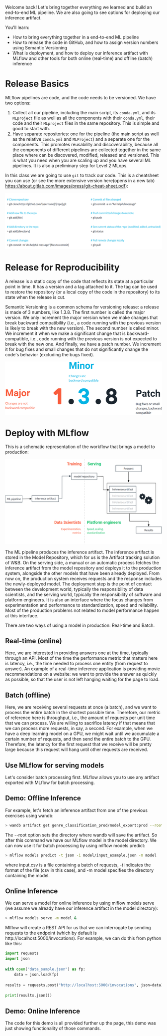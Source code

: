 Welcome back! Let's bring together everything we learned and build an end-to-end ML pipeline. We are also going to see options for deploying our inference artifact.

You'll learn:

* How to bring everything together in a end-to-end ML pipeline 
* How to release the code in GitHub, and how to assign version numbers using Semantic Versioning 
* What is deployment, and how to deploy our inference artifact with MLflow and other tools for both online (real-time) and offline (batch) inference

# Release Basics

MLflow pipelines are code, and the code needs to be versioned. We have two options:

1. Collect all our pipeline, including the main script, its `conda.yml`, and its `MLproject` file as well as all the components with their `conda.yml`, their code and their `MLproject` files in the same repository. This is simple and good to start with.
2. Have separate repositories: one for the pipeline (the main script as well as the relative `conda.yml` and `MLProject`) and a separate one for the components. This promotes reusability and discoverability, because all the components of different pipelines are collected together in the same place where can be discovered, modified, released and versioned. This is what you need when you are scaling up and you have several ML pipelines. It is also a preliminary step for Level 2 MLops.

In this class we are going to use `git` to track our code. This is a cheatsheet you can use (or see the more extensive version here(opens in a new tab) https://about.gitlab.com/images/press/git-cheat-sheet.pdf):

![img.png](img.png)


# Release for Reproducibility

A release is a static copy of the code that reflects its state at a particular point in time. It has a version and a tag attached to it. The tag can be used to restore the repository (or a local copy of the code in the repository) to its state when the release is cut.

Semantic Versioning is a common schema for versioning release: a release is made of 3 numbers, like 1.3.8. The first number is called the major version. We only increment the major version when we make changes that break backward compatibility (i.e., a code running with the previous version is likely to break with the new version). The second number is called minor. We increment it when we make a significant change that is backward-compatible, i.e., code running with the previous version is not expected to break with the new one. And finally, we have a patch number. We increment it for bug fixes and small changes that do not significantly change the code's behavior (excluding the bugs fixed).

![img_1.png](img_1.png)

# Deploy with MLflow

This is a schematic representation of the workflow that brings a model to production:

![img_2.png](img_2.png)

The ML pipeline produces the inference artifact. The inference artifact is stored in the Model Repository, which for us is the Artifact tracking solution of W&B. On the serving side, a manual or an automatic process fetches the inference artifact from the model repository and deploys it to the production system, alongside the other models that have been already deployed. From now on, the production system receives requests and the response includes the newly-deployed model. The deployment step is the point of contact between the development world, typically the responsibility of data scientists, and the serving world, typically the responsibility of software and platform engineers. It is also an interface where the focus changes from experimentation and performance to standardization, speed and reliability. Most of the production problems not related to model performance happen at this interface.

There are two ways of using a model in production: Real-time and Batch.

## Real-time (online)
Here, we are interested in providing answers one at the time, typically through an API. Most of the time the performance metric that matters here is latency, i.e., the time needed to process one entity (from request to answer). An example of a real-time inference application is providing movie recommendations on a website: we want to provide the answer as quickly as possible, so that the user is not left hanging waiting for the page to load.

## Batch (offline)
Here, we are receiving several requests at once (a batch), and we want to process the entire batch in the shortest possible time. Therefore, our metric of reference here is throughput, i.e., the amount of requests per unit time that we can process. We are willing to sacrifice latency if that means that we can process more requests, in say, a second. For example, when we have a deep learning model on a GPU, we might wait until we accumulate a certain number of requests, and then send the entire batch to the GPU. Therefore, the latency for the first request that we receive will be pretty large because this request will hang until other requests are received.

## Use MLflow for serving models
Let's consider batch processing first. MLflow allows you to use any artifact exported with MLflow for batch processing.

## Demo: Offline Inference

For example, let's fetch an inference artifact from one of the previous exercises using wandb:

```bash
> wandb artifact get genre_classification_prod/model_export:prod --root model
```

The --root option sets the directory where wandb will save the artifact. So after this command we have our MLflow model in the model directory. We can now use it for batch processing by using mlflow models predict:

```bash
> mlflow models predict -t json -i model/input_example.json -m model
```

where input.csv is a file containing a batch of requests, -t indicates the format of the file (csv in this case), and -m model specifies the directory containing the model.

## Online Inference

We can serve a model for online inference by using mlflow models serve (we assume we already have our inference artifact in the model directory):

```bash
> mlflow models serve -m model &
```

Mlflow will create a REST API for us that we can interrogate by sending requests to the endpoint (which by default is http://localhost:5000/invocations). For example, we can do this from python like this:

```python
import requests
import json
   
with open("data_sample.json") as fp:
    data = json.load(fp)
   
results = requests.post("http://localhost:5000/invocations", json=data)
   
print(results.json())
```

## Demo: Online Inference

The code for this demo is all provided further up the page, this demo was just showing functionality of those commands.
